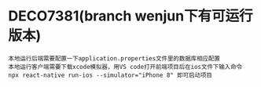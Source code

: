 # DECO7381(branch wenjun下有可运行版本)
    本地运行后端需要配置一下application.properties文件里的数据库相应配置
    本地运行客户端需要下载xcode模拟器，用VS code打开前端项目后在ios文件下输入命令 npx react-native run-ios --simulator="iPhone 8" 即可启动项目
